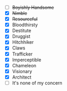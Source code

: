  - [ ] ~~Boyishly Handsome~~
 - [x] ~~Nimble~~
 - [x] ~~Resourceful~~
 - [x] Bloodthirsty
 - [x] Destitute
 - [x] Druggist
 - [x] Hitchhiker
 - [x] Claws
 - [x] Trafficker
 - [x] Imperceptible
 - [x] Chameleon
 - [x] Visionary
 - [x] Architect
 - [ ] It's none of my concern